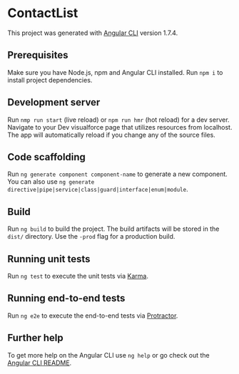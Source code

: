 # ContactList

This project was generated with [Angular CLI](https://github.com/angular/angular-cli) version 1.7.4.

## Prerequisites

Make sure you have Node.js, npm and Angular CLI installed.
Run `npm i` to install project dependencies.

## Development server

Run `nmp run start` (live reload) or `npm run hmr` (hot reload) for a dev server.
Navigate to your Dev visualforce page that utilizes resources from localhost. The app will automatically reload if you change any of the source files.

## Code scaffolding

Run `ng generate component component-name` to generate a new component. You can also use `ng generate directive|pipe|service|class|guard|interface|enum|module`.

## Build

Run `ng build` to build the project. The build artifacts will be stored in the `dist/` directory. Use the `-prod` flag for a production build.

## Running unit tests

Run `ng test` to execute the unit tests via [Karma](https://karma-runner.github.io).

## Running end-to-end tests

Run `ng e2e` to execute the end-to-end tests via [Protractor](http://www.protractortest.org/).

## Further help

To get more help on the Angular CLI use `ng help` or go check out the [Angular CLI README](https://github.com/angular/angular-cli/blob/master/README.md).
